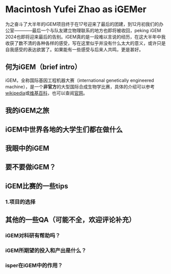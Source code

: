 # Macintosh Yufei Zhao as iGEMer 

为之奋斗了大半年的iGEM项目终于在17号迎来了最后的团建，到12月初我们的办公室————最后一个与队友建立物理联系的地方也即将被收回，peking iGEM 2024也即将迎来最后的告别。iGEM真的是一段难以言说的经历，在这大半年中我收获了数不清的各种各样的感受，写在这里似乎并没有什么太大的意义，或许只是自我感受的表达欲罢了。如果能有一些感受与后来人共鸣，更是甚好。

## 何为iGEM（brief intro）

iGEM，全称国际基因工程机器大赛（international genetically engineered machine），是一个**非官方**的大型国际合成生物学比赛，具体的介绍可以参考[wikipedia](https://en.wikipedia.org/wiki/International_Genetically_Engineered_Machine)或[维基百科](https://zh.wikipedia.org/wiki/IGEM)，也可以查阅[官网](igem.org)。

## 我的iGEM之旅



## iGEM中世界各地的大学生们都在做什么



## 我眼中的iGEM



## 要不要做iGEM？



## iGEM比赛的一些tips

### **1.项目的选择**



## 其他的一些QA（可能不全，欢迎评论补充）

### iGEM对科研有帮助吗？


### iGEM所期望的投入和产出是什么？


### isper在iGEM中的作用？


### 
